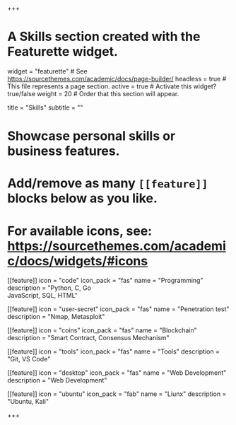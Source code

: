 +++
# A Skills section created with the Featurette widget.
widget = "featurette"  # See https://sourcethemes.com/academic/docs/page-builder/
headless = true  # This file represents a page section.
active = true  # Activate this widget? true/false
weight = 20  # Order that this section will appear.

title = "Skills"
subtitle = ""

# Showcase personal skills or business features.
# 
# Add/remove as many `[[feature]]` blocks below as you like.
# 
# For available icons, see: https://sourcethemes.com/academic/docs/widgets/#icons

[[feature]]
  icon = "code"
  icon_pack = "fas"
  name = "Programming"
  description = "Python, C, Go<br>JavaScript, SQL, HTML"

[[feature]]
  icon = "user-secret"
  icon_pack = "fas"
  name = "Penetration test"
  description = "Nmap, Metasploit"
  
[[feature]]
  icon = "coins"
  icon_pack = "fas"
  name = "Blockchain"
  description = "Smart Contract, Consensus Mechanism"

[[feature]]
  icon = "tools"
  icon_pack = "fas"
  name = "Tools"
  description = "Git, VS Code"

[[feature]]
  icon = "desktop"
  icon_pack = "fas"
  name = "Web Development"
  description = "Web Development"

  
[[feature]]
  icon = "ubuntu"
  icon_pack = "fab"
  name = "Liunx"
  description = "Ubuntu, Kali"

+++
